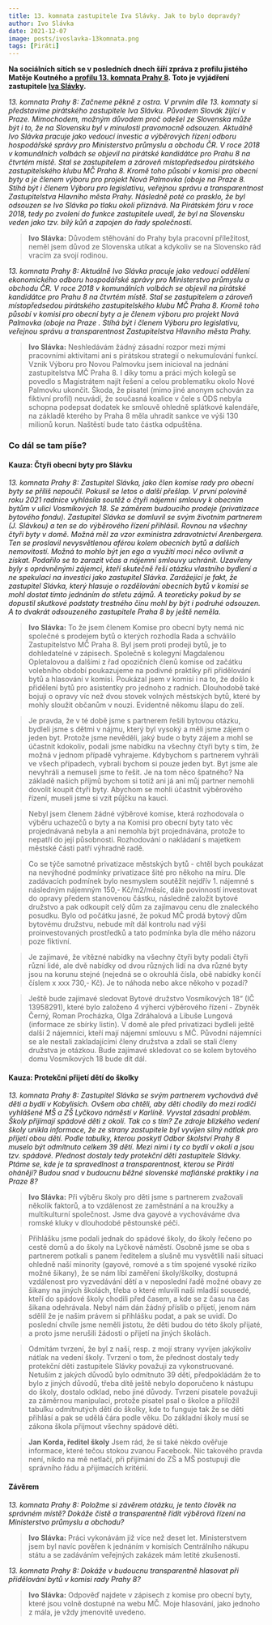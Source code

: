 ```yaml
---
title: 13. komnata zastupitele Iva Slávky. Jak to bylo dopravdy?
author: Ivo Slávka
date: 2021-12-07
image: posts/ivoslavka-13komnata.png
tags: [Piráti]
---
```


**Na sociálních sítích se v posledních dnech šíří zpráva z profilu jistého Matěje Koutného a [profilu 13. komnata Prahy 8](https://www.facebook.com/13.komnataPrahy8/posts/101262959080083). Toto je vyjádření zastupitele [Iva Slávky](https://praha8.pirati.cz/lide/).**

*13. komnata Prahy 8: Začneme pěkně z ostra. V prvním díle 13. komnaty si představíme pirátského zastupitele Iva Slávku. Původem Slovák žijící v Praze. Mimochodem, možným důvodem proč odešel ze Slovenska může být i to, že na Slovensku byl v minulosti pravomocně odsouzen. Aktuálně Ivo Slávka pracuje jako vedoucí investic a výběrových řízení odboru hospodářské správy pro Ministerstvo průmyslu a obchodu ČR. V roce 2018 v komunálních volbách se objevil na pirátské kandidátce pro Prahu 8 na čtvrtém místě. Stal se zastupitelem a zároveň místopředsedou pirátského zastupitelského klubu MČ Praha 8. Kromě toho působí v komisi pro obecní byty a je členem výboru pro projekt Nová Palmovka (oboje na Praze 8. Stíhá být i členem Výboru pro legislativu, veřejnou správu a transparentnost Zastupitelstva Hlavního města Prahy. Následně poté co prasklo, že byl odsouzen se Ivo Slávka po tlaku okolí přiznává. Na Pirátském fóru v roce 2018, tedy po zvolení do funkce zastupitele uvedl, že byl na Slovensku veden jako tzv. bílý kůň a zapojen do řady společností.*

>**Ivo Slávka:** 
>Důvodem stěhování do Prahy byla pracovní příležitost, neměl jsem důvod ze Slovenska utíkat a kdykoliv se na Slovensko rád vracím za svojí rodinou.

*13. komnata Prahy 8: Aktuálně Ivo Slávka pracuje jako vedoucí oddělení ekonomického odboru hospodářské správy pro Ministerstvo průmyslu a obchodu ČR. V roce 2018 v komunálních volbách se objevil na pirátské kandidátce pro Prahu 8 na čtvrtém místě. Stal se zastupitelem a zároveň místopředsedou pirátského zastupitelského klubu MČ Praha 8. Kromě toho působí v komisi pro obecní byty a je členem výboru pro projekt Nová Palmovka (oboje na Praze  . Stíhá být i členem Výboru pro legislativu, veřejnou správu a transparentnost Zastupitelstva Hlavního města Prahy.*

>**Ivo Slávka:** 
>Neshledávám žádný zásadní rozpor mezi mými pracovními aktivitami ani s pirátskou strategií o nekumulování funkcí. Vznik Výboru pro Novou Palmovku jsem inicioval na jednání zastupitelstva MČ Praha 8. I díky tomu a práci mých kolegů se povedlo s Magistrátem najít řešení a celou problematiku okolo Nové Palmovku ukončit. Škoda, že pisatel (mimo jiné anonym schován za fiktivní profil) neuvádí, že současná koalice v čele s ODS nebyla schopna podepsat dodatek ke smlouvě ohledně splátkové kalendáře, na základě kterého by Praha 8 měla uhradit sankce ve výši 130 milionů korun. Naštěstí bude tato částka odpuštěna.

### Co dál se tam píše?

#### Kauza: Čtyři obecní byty pro Slávku
*13. komnata Prahy 8: Zastupitel Slávka, jako člen komise rady pro obecní byty se příliš nepoučil.  Pokusil se letos o další přešlap. V první polovině roku 2021 radnice vyhlásila soutěž o čtyři nájemní smlouvy k obecním bytům v ulici Vosmíkových 18. Se záměrem budoucího prodeje (privatizace bytového fondu). Zastupitel Slávka se domluvil se svým životním partnerem (J. Slávkou) a ten se do výběrového řízení přihlásil. Rovnou na všechny čtyři byty v domě. Možná měl za vzor exministra zdravotnictví Arenbergera. Ten se proslavil nevysvětlenou aférou kolem obecních bytů a dalších nemovitostí. Možná to mohlo být jen ego a využití moci něco ovlivnit a získat. Podařilo se to zarazit včas a nájemní smlouvy uchránit. Uzavřeny byly s oprávněnými zájemci, kteří skutečně řeší otázku vlastního bydlení a ne spekulaci na investici jako zastupitel Slávka. Zarážející je fakt, že zastupitel Slávka, který hlasuje o rozdělování obecních bytů v komisi se mohl dostat tímto jednáním do střetu zájmů.  A teoreticky pokud by se dopustil skutkové podstaty trestného činu mohl by být i podruhé odsouzen. A to dvakrát odsouzeného zastupitele Praha 8 by ještě neměla.*

>**Ivo Slávka:**
>To že jsem členem Komise pro obecní byty nemá nic společné s prodejem bytů o kterých rozhodla Rada a schválilo Zastupitelstvo MČ Praha 8. Byl jsem proti prodeji bytů, je to dohledatelné v zápisech. Společně s kolegyní Magdalenou Opletalovou a dalšími z řad opozičních členů komise od začátku volebního období poukazujeme na podivné praktiky při přidělování bytů a hlasování v komisi. Poukázal jsem v komisi i na to, že došlo k přidělení bytů pro asistentky pro jednoho z radních. Dlouhodobě také bojuji o opravy víc než dvou stovek volných městských bytů, které by mohly sloužit občanům v nouzi. Evidentně někomu šlapu do zelí.

>Je pravda, že v té době jsme s partnerem řešili bytovou otázku, bydleli jsme s dětmi v nájmu, který byl vysoký a měli jsme zájem o jeden byt. Protože jsme nevěděli, jaký bude o byty zájem a mohl se účastnit kdokoliv, podali jsme nabídku na všechny čtyři byty s tím, že možná v jednom případě vyhrajeme. Kdybychom s partnerem vyhráli ve všech případech, vybrali bychom si pouze jeden byt. Byt jsme ale nevyhráli a nemuseli jsme to řešit. Je na tom něco špatného? Na základě našich příjmů bychom si totiž ani já ani můj partner nemohli dovolit koupit čtyři byty. Abychom se mohli účastnit výběrového řízení, museli jsme si vzít půjčku na kauci.

>Nebyl jsem členem žádné výběrové komise, která rozhodovala o výběru uchazečů o byty a na Komisi pro obecní byty tato věc projednávaná nebyla a ani nemohla být projednávána, protože to nepatří do její působnosti. Rozhodování o nakládaní s majetkem městské části patří výhradně radě.

>Co se týče samotné privatizace městských bytů - chtěl bych poukázat na nevýhodné podmínky privatizace šité pro někoho na míru. Dle zadávacích podmínek bylo nesmyslem soutěžit nejdřív 1. nájemné s následným nájemným 150,- Kč/m2/měsíc, dále povinností investovat do opravy předem stanovenou částku, následně založit bytové družstvo a pak odkoupit celý dům za zajímavou cenu dle znaleckého posudku. Bylo od počátku jasné, že pokud MČ prodá bytový dům bytovému družstvu, nebude mít dál kontrolu nad výši proinvestovaných prostředků a tato podmínka byla dle mého názoru poze fiktivní.

>Je zajímavé, že vítězné nabídky na všechny čtyři byty podali čtyři různí lidé, ale dvě nabídky od dvou různých lidí na dva různé byty jsou na korunu stejné (nejedná se o okrouhlá čísla, obě nabídky končí číslem x xxx 730,- Kč). Je to náhoda nebo akce někoho v pozadí?

>Ještě bude zajímavé sledovat Bytové družstvo Vosmíkových 18“ (IČ 13958291), které bylo založeno 4 výherci výběrového řízení - Zbyněk Černý, Roman Procházka, Olga Zdráhalová a Libuše Lungová (informace ze sbírky listin). V domě ale před privatizaci bydleli ještě další 2 nájemníci, kteří mají nájemní smlouvu s MČ. Původní nájemníci se ale nestali zakladajícími členy družstva a zdali se stali členy družstva je otázkou. Bude zajímavé skledovat co se kolem bytového domu Vosmíkových 18 bude dít dál.

#### Kauza: Protekční přijetí dětí do školky
*13. komnata Prahy 8: Zastupitel Slávka se svým partnerem vychovává dvě děti a bydlí v Kobylisích.  Ovšem oba chtěli, aby děti chodily do mezi rodiči vyhlášené MŠ a ZŠ Lyčkovo náměstí v Karlíně. Vyvstal zásadní problém. Školy přijímají spádové děti z okolí. Tak co s tím? Ze zdroje blízkého vedení školy unikla informace, že ze strany zastupitele byl vyvíjen silný nátlak pro přijetí obou dětí. Podle tabulky, kterou poskytl Odbor školství  Prahy 8 muselo být odmítnuto celkem 39 dětí. Mezi nimi i ty co bydlí v okolí a jsou tzv. spádové. Přednost dostaly tedy protekční děti zastupitele Slávky. Ptáme se, kde je ta spravedlnost a transparentnost, kterou se Piráti ohánějí? Budou snad v budoucnu běžné slovenské mafiánské praktiky i na Praze 8?*

>**Ivo Slávka:**
>Při výběru školy pro děti jsme s partnerem zvažovali několik faktorů, a to vzdálenost ze zaměstnání a na kroužky a multikulturní společnost. Jsme dva gayové a vychováváme dva romské kluky v dlouhodobé pěstounské péči. 

>Přihlášku jsme podali jednak do spádové školy, do školy řečeno po cestě domů a do školy na Lyčkově náměstí. Osobně jsme se oba s partnerem potkali s panem ředitelem a slušně mu vysvětlili naši situaci ohledně naší minority (gayové, romové a s tím spojené vysoké riziko možné šikany), že se nám líbí zaměření školy/školky, dostupná vzdálenost pro vyzvedávání dětí a v neposlední řadě možné obavy ze šikany na jiných školách, třeba o které mluvili naši mladší sousedé, kteří do spádové školy chodili před časem, a kde se z času na čas šikana odehrávala. Nebyl nám dán žádný příslib o přijetí, jenom nám sdělil že je našim právem si přihlášku podat, a pak se uvidí. Do poslední chvíle jsme neměli jistotu, že děti budou do této školy přijaté, a proto jsme nerušili žádosti o přijetí na jiných školách. 

>Odmítám tvrzení, že byl z naší, resp. z mojí strany vyvíjen jakýkoliv nátlak na vedení školy. Tvrzení o tom, že přednost dostaly tedy protekční děti zastupitele Slávky považuji za vykonstruované. Netuším z jakých důvodů bylo odmítnuto 39 dětí, předpokládám že to bylo z jiných důvodů, třeba dítě ještě nebylo doporučeno k nástupu do školy, dostalo odklad, nebo jiné důvody. Tvrzení pisatele považuji za záměrnou manipulaci, protože pisatel psal o školce a přiložil tabulku odmítnutých dětí do školky, kde to funguje tak že se děti přihlásí a pak se udělá čára podle věku. Do základní školy musí se zákona škola přijmout všechny spádové děti.

>**Jan Korda, ředitel školy**
>Jsem rád, že si také nèkdo ověřuje informace, které tečou stokou zvanou Facebook. Nic takového pravda není, nikdo na mě netlačí, při přijímání do ZŠ a MŠ postupuji dle správního řádu a přijímacích kritérií.

#### Závěrem
*13. komnata Prahy 8: Položme si závěrem otázku, je tento člověk na správném místě? Dokáže čistě a transparentně řídit výběrová řízení na Ministerstvo průmyslu a obchodu?* 

>**Ivo Slávka:** 
>Práci vykonávám již více než deset let. Ministerstvem jsem byl navíc pověřen k jednáním v komisích Centrálního nákupu státu a se zadáváním veřejných zakázek mám letité zkušenosti.

*13. komnata Prahy 8: Dokáže v budoucnu transparentně hlasovat při přidělování bytů v komisi rady Prahy 8?*

>**Ivo Slávka:** 
>Odpověď najdete v zápisech z komise pro obecní byty, které jsou volně dostupné na webu MČ. Moje hlasování, jako jednoho z mála, je vždy jmenovitě uvedeno.
